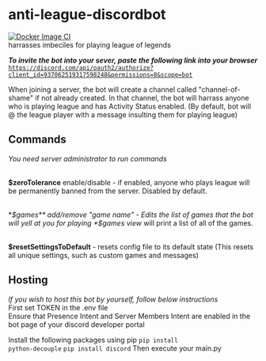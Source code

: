 # anti-league-discordbot
[![Docker Image CI](https://github.com/chriss-clem/anti-league-discordbot/actions/workflows/docker-image.yml/badge.svg?branch=main)](https://github.com/chriss-clem/anti-league-discordbot/actions/workflows/docker-image.yml)
<br>
harrasses imbeciles for playing league of legends

***To invite the bot into your sever, paste the following link into your browser***
<code>https://discord.com/api/oauth2/authorize?client_id=937062519317598248&permissions=8&scope=bot</code>

When joining a server, the bot will create a channel called "channel-of-shame"
if not already created. In that channel, the bot will harrass anyone who
is playing league and has Activity Status enabled.
(By default, bot will @ the league player with a message insulting
them for playing league)


## Commands 
*You need server administrator to run commands*<br><br>

**$zeroTolerance** enable/disable - if enabled, anyone who plays league
will be permanently banned from the server. Disabled by default.<br><br>

**$games** add/remove "game name" - Edits the list of games that the bot
will yell at you for playing *$games view* will print a list of all of
the games.<br><br>

**$resetSettingsToDefault** - resets config file to its default state
(This resets all unique settings, such as custom games and messages)

## Hosting

*If you wish to host this bot by yourself, follow below instructions*<br>
First set TOKEN in the .env file<br>
Ensure that Presence Intent and Server Members Intent are enabled
in the bot page of your discord developer portal

Install the following packages using pip
<code>pip install python-decouple</code>
<code>pip install discord</code>
Then execute your main.py

